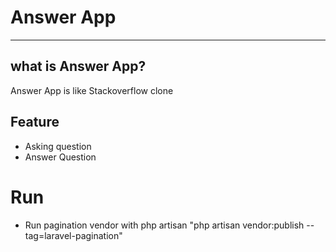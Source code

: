 # Answer App 
----
## what is Answer App?
Answer App is like Stackoverflow clone
## Feature
- Asking question
- Answer Question
# Run
- Run pagination vendor with php artisan "php artisan vendor:publish --tag=laravel-pagination"
